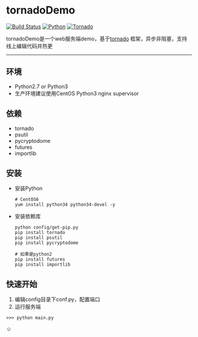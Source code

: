 # tornadoDemo

[![Build Status](https://img.shields.io/travis/rust-lang/rust/master.svg)]()
[![Python](https://img.shields.io/badge/Python-2&3-blue.svg)](https://www.python.org/)
[![Tornado](https://img.shields.io/badge/Firefy-1.3-yellowgreen.svg)](https://github.com/tornadoweb/tornado)

tornadoDemo是一个web服务端demo，基于[tornado](https://github.com/tornadoweb/tornado) 框架，异步非阻塞，支持线上编辑代码并热更

--------

## 环境
* Python2.7 or Python3
* 生产环境建议使用CentOS Python3 nginx supervisor

## 依赖
* tornado
* psutil
* pycryptodome
* futures
* importlib


## 安装
* 安装Python

  ```
  # CentOS6
  yum install python34 python34-devel -y
  ```
* 安装依赖库

  ```
  python config/get-pip.py
  pip install tornado
  pip install psutil
  pip install pycryptodome

  # 如果是python2
  pip install futures
  pip install importlib
  ```


## 快速开始
1. 编辑config目录下conf.py，配置端口
2. 运行服务端
  ```
  >>> python main.py
  ```


 :relaxed: